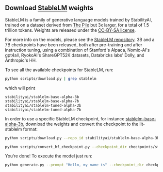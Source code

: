 ## Download [StableLM](https://github.com/Stability-AI/StableLM) weights

StableLM is a family of generative language models trained by StabilityAI, trained on a dataset derived from [The Pile](https://pile.eleuther.ai/) but 3x larger, for a total of 1.5 trillion tokens. Weights are released under the [CC-BY-SA license](https://creativecommons.org/licenses/by-sa/4.0).

For more info on the models, please see the [StableLM repository](https://github.com/EleutherAI/pythia). 3B and a 7B checkpoints have been released, both after pre-training and after instruction tuning, using a combination of Stanford's Alpaca, Nomic-AI's gpt4all, RyokoAI's ShareGPT52K datasets, Databricks labs' Dolly, and Anthropic's HH.

To see all the available checkpoints for StableLM, run:

```bash
python scripts/download.py | grep stablelm
```

which will print

```text
stabilityai/stablelm-base-alpha-3b
stabilityai/stablelm-base-alpha-7b
stabilityai/stablelm-tuned-alpha-3b
stabilityai/stablelm-tuned-alpha-7b
```

In order to use a specific StableLM checkpoint, for instance [stablelm-base-alpha-3b](http://huggingface.co/stabilityai/stablelm-base-alpha-3b), download the weights and convert the checkpoint to the lit-stablelm format:

```bash
python scripts/download.py --repo_id stabilityai/stablelm-base-alpha-3b

python scripts/convert_hf_checkpoint.py --checkpoint_dir checkpoints/stabilityai/stablelm-base-alpha-3b
```

You're done! To execute the model just run:

```bash
python generate.py --prompt "Hello, my name is" --checkpoint_dir checkpoints/stabilityai/stablelm-base-alpha-3b
```

